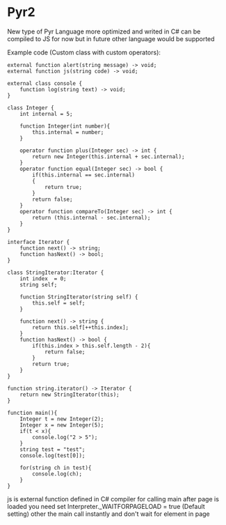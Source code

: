 # Pyr2
New type of Pyr Language more optimized and writed in C# can be compiled to JS for now but in future other language would be supported

Example code (Custom class with custom operators):
```
external function alert(string message) -> void;
external function js(string code) -> void;

external class console {
	function log(string text) -> void;
}

class Integer {
	int internal = 5;
	
	function Integer(int number){
		this.internal = number;
	}
	
	operator function plus(Integer sec) -> int {
		return new Integer(this.internal + sec.internal);
	}
	operator function equal(Integer sec) -> bool {
		if(this.internal == sec.internal)
		{
			return true;
		}
		return false;
	}
	operator function compareTo(Integer sec) -> int {
		return (this.internal - sec.internal);
	}
}

interface Iterator {
	function next() -> string;
	function hasNext() -> bool;
}

class StringIterator:Iterator {
	int index  = 0;
	string self;
	
	function StringIterator(string self) {
		this.self = self;
	}
	
	function next() -> string {
		return this.self[++this.index];
	}
	function hasNext() -> bool {
		if(this.index > this.self.length - 2){
			return false;
		}
		return true;
	}
}

function string.iterator() -> Iterator {
	return new StringIterator(this);
}

function main(){
	Integer t = new Integer(2);
	Integer x = new Integer(5);
	if(t < x){
		console.log("2 > 5");
	}
	string test = "test";
	console.log(test[0]);
	
	for(string ch in test){
		console.log(ch);
	}
}
```

js is external function defined in C# compiler
for calling main after page is loaded you need set Interpreter._WAITFORPAGELOAD = true (Default setting)
other the main call instantly and don't wait for element in page
